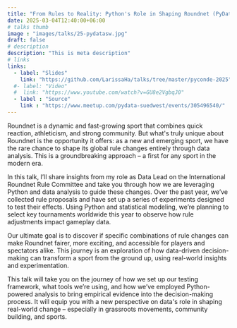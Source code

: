 ```yaml
---
title: "From Rules to Reality: Python's Role in Shaping Roundnet (PyData Südwest Heilbronn 2025)"
date: 2025-03-04T12:40:00+06:00
# talks thumb
image : "images/talks/25-pydatasw.jpg"
draft: false
# description
description: "This is meta description"
# links
links:
  - label: "Slides"
    link: "https://github.com/LarissaHa/talks/tree/master/pyconde-2025"
  #- label: "Video"
  #  link: "https://www.youtube.com/watch?v=GU8e2VgbqJ0"
  - label : "Source"
    link : "https://www.meetup.com/pydata-suedwest/events/305496540/"
---
```


Roundnet is a dynamic and fast-growing sport that combines quick reaction, athleticism, and strong community. But what's truly unique about Roundnet is the opportunity it offers: as a new and emerging sport, we have the rare chance to shape its global rule changes entirely through data analysis. This is a groundbreaking approach – a first for any sport in the modern era.

In this talk, I’ll share insights from my role as Data Lead on the International Roundnet Rule Committee and take you through how we are leveraging Python and data analysis to guide these changes. Over the past year, we’ve collected rule proposals and have set up a series of experiments designed to test their effects. Using Python and statistical modeling, we’re planning to select key tournaments worldwide this year to observe how rule adjustments impact gameplay data.

Our ultimate goal is to discover if specific combinations of rule changes can make Roundnet fairer, more exciting, and accessible for players and spectators alike. This journey is an exploration of how data-driven decision-making can transform a sport from the ground up, using real-world insights and experimentation.

This talk will take you on the journey of how we set up our testing framework, what tools we’re using, and how we’ve employed Python-powered analysis to bring empirical evidence into the decision-making process. It will equip you with a new perspective on data's role in shaping real-world change – especially in grassroots movements, community building, and sports.
